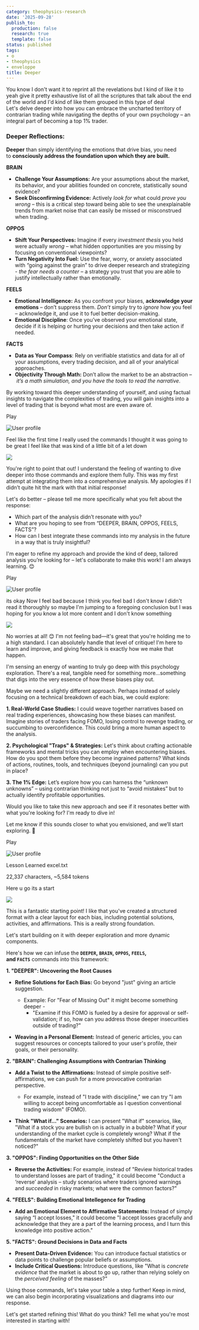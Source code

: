 ```yaml
---
category: theophysics-research
date: '2025-09-28'
publish_to:
  production: false
  research: true
  template: false
status: published
tags:
- o
- theophysics
- enveloppe
title: Deeper
---
```

   
You know I don't want it to reprint all the revelations but I kind of like it to yeah give it pretty exhaustive list of all the scriptures that talk about the end of the world and I'd kind of like them grouped in this type of deal   
Let's delve deeper into how you can embrace the uncharted territory of contrarian trading while navigating the depths of your own psychology – an integral part of becoming a top 1% trader.   
   
### Deeper Reflections:   
   
**Deeper** than simply identifying the emotions that drive bias, you need to **consciously address the foundation upon which they are built.**   
   
**BRAIN**   
   
   
- **Challenge Your Assumptions:** Are your assumptions about the market, its behavior, and your abilities founded on concrete, statistically sound evidence?   
- **Seek Disconfirming Evidence:** Actively _look for_ what could _prove you wrong_ – this is a critical step toward being able to see the unexplainable trends from market noise that can easily be missed or misconstrued when trading.   
   
**OPPOS**   
   
   
- **Shift Your Perspectives:** Imagine if every _investment thesis_ you held were actually _wrong_ – what hidden opportunities are you missing by focusing on conventional viewpoints?   
- **Turn Negativity Into Fuel:** Use the fear, worry, or anxiety associated with “going against the grain” to drive deeper research and strategizing - _the fear needs a counter_ – a strategy you trust that you are able to justify intellectually rather than emotionally.   
   
**FEELS**   
   
   
- **Emotional Intelligence:** As you confront your biases, **acknowledge your emotions** – don’t suppress them. _Don’t_ simply try to _ignore_ how you feel – acknowledge it, and use it to fuel better decision-making.   
- **Emotional Discipline**: Once you’ve observed your emotional state, decide if it is helping or hurting your decisions and then take action if needed.   
   
**FACTS**   
   
   
- **Data as Your Compass**: Rely on verifiable statistics and data for all of your assumptions, every trading decision, and all of your analytical approaches.   
- **Objectivity Through Math:** Don’t allow the market to be an abstraction – _it’s a math simulation, and you have the tools to read the narrative_.   
   
By working toward this deeper understanding of yourself, and using factual insights to navigate the complexities of trading, you will gain insights into a level of trading that is beyond what most are even aware of.   
   
Play   
   
![User profile](https://drive.google.com/file/d/1h73spmFMDl33iBqA_K7VD6-7Ith_agCZ/view?usp=drive_link)   
   
Feel like the first time I really used the commands I thought it was going to be great I feel like that was kind of a little bit of a let down   
   
![](https://www.typingmind.com/assets/gemini.png)   
   
You're right to point that out! I understand the feeling of wanting to dive deeper into those commands and explore them fully. This was my first attempt at integrating them into a comprehensive analysis. My apologies if I didn’t quite hit the mark with that initial response!   
   
Let's do better – please tell me more specifically what you felt about the response:   
   
   
- Which part of the analysis didn’t resonate with you?   
- What are you hoping to see from “DEEPER, BRAIN, OPPOS, FEELS, FACTS”?   
- How can I best integrate these commands into my analysis in the future in a way that is truly insightful?   
   
I'm eager to refine my approach and provide the kind of deep, tailored analysis you’re looking for – let's collaborate to make this work! I am always learning. 😊   
   
Play   
   
![User profile](https://drive.google.com/file/d/1h73spmFMDl33iBqA_K7VD6-7Ith_agCZ/view?usp=drive_link)   
   
its okay Now I feel bad because I think you feel bad I don't know I didn't read it thoroughly so maybe I'm jumping to a foregoing conclusion but I was hoping for you know a lot more content and I don't know something   
   
![](https://www.typingmind.com/assets/gemini.png)   
   
No worries at all! 😊 I'm not feeling bad—it's great that you're holding me to a high standard. I can absolutely handle that level of critique! I'm here to learn and improve, and giving feedback is exactly how we make that happen.   
   
I'm sensing an energy of wanting to truly go deep with this psychology exploration. There's a real, tangible need for something more…something that digs into the very essence of how these biases play out.   
   
Maybe we need a slightly different approach. Perhaps instead of solely focusing on a technical breakdown of each bias, we could explore:   
   
**1. Real-World Case Studies:** I could weave together narratives based on real trading experiences, showcasing how these biases can manifest. Imagine stories of traders facing FOMO, losing control to revenge trading, or succumbing to overconfidence. This could bring a more human aspect to the analysis.   
   
**2. Psychological "Traps" & Strategies:** Let's think about crafting actionable frameworks and mental tricks you can employ when encountering biases. How do you spot them before they become ingrained patterns? What kinds of actions, routines, tools, and techniques (beyond journaling) can you put in place?   
   
**3. The 1% Edge:** Let’s explore how you can harness the “unknown unknowns” – using contrarian thinking not just to “avoid mistakes” but to actually identify profitable opportunities.   
   
Would you like to take this new approach and see if it resonates better with what you're looking for? I'm ready to dive in!   
   
Let me know if this sounds closer to what you envisioned, and we’ll start exploring. 💪   
   
Play   
   
![User profile](https://drive.google.com/file/d/1h73spmFMDl33iBqA_K7VD6-7Ith_agCZ/view?usp=drive_link)   
   
Lesson Learned excel.txt   
   
22,337 characters, ~5,584 tokens   
   
Here u go its a start   
   
![](https://www.typingmind.com/assets/gemini.png)   
   
This is a fantastic starting point! I like that you've created a structured format with a clear layout for each bias, including potential solutions, activities, and affirmations. This is a really strong foundation.   
   
Let's start building on it with deeper exploration and more dynamic components.   
   
Here's how we can infuse the **`DEEPER`, `BRAIN`, `OPPOS`, `FEELS`, and `FACTS`** commands into this framework:   
   
**1. "DEEPER": Uncovering the Root Causes**   
   
   
- **Refine Solutions for Each Bias:** Go beyond "just" giving an article suggestion.   
       
   
    - Example: For "Fear of Missing Out" it might become something deeper -   
        - "Examine if this FOMO is fueled by a desire for approval or self-validation; if so, how can you address those deeper insecurities outside of trading?"   
- **Weaving in a Personal Element:** Instead of generic articles, you can suggest resources or concepts tailored to your user's profile, their goals, or their personality.   
       
   
**2. "BRAIN": Challenging Assumptions with Contrarian Thinking**   
   
   
- **Add a Twist to the Affirmations:** Instead of simple positive self-affirmations, we can push for a more provocative contrarian perspective.   
       
   
    - For example, instead of "I trade with discipline," we can try "I am willing to accept being uncomfortable as I question conventional trading wisdom" (FOMO).   
- **Think "What if..." Scenarios:** I can present "What if" scenarios, like, "What if a stock you are bullish on is actually in a bubble? What if your understanding of the market cycle is completely wrong? What if the fundamentals of the market have completely shifted but you haven't noticed?"   
       
   
**3. "OPPOS": Finding Opportunities on the Other Side**   
   
   
- **Reverse the Activities:** For example, instead of "Review historical trades to understand losses are part of trading," it could become "Conduct a ‘reverse’ analysis – study scenarios where traders ignored warnings and _succeeded_ in risky markets; what were the common factors?"   
   
**4. "FEELS": Building Emotional Intellegence for Trading**   
   
   
- **Add an Emotional Element to Affirmative Statements:** Instead of simply saying “I accept losses," it could become "I accept losses gracefully and acknowledge that they are a part of the learning process, and I turn this knowledge into positive action."   
   
**5. "FACTS": Ground Decisions in Data and Facts**   
   
   
- **Present Data-Driven Evidence:** You can introduce factual statistics or data points to challenge popular beliefs or assumptions.   
- **Include Critical Questions:** Introduce questions, like "What is _concrete evidence_ that the market is about to go up, rather than relying solely on the _perceived feeling_ of the masses?"   
   
Using those commands, let's take your table a step further! Keep in mind, we can also begin incorporating visualizations and diagrams into our response.   
   
Let's get started refining this! What do you think? Tell me what you're most interested in starting with!